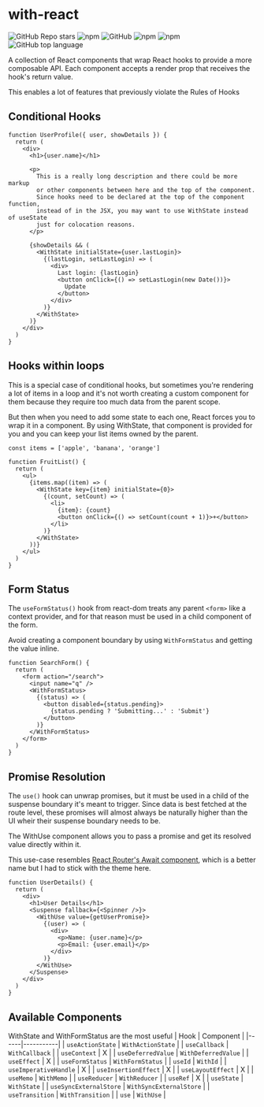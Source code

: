 # with-react

![GitHub Repo stars](https://img.shields.io/github/stars/jacobparis/with-react?style=social)
![npm](https://img.shields.io/npm/v/with-react?style=plastic)
![GitHub](https://img.shields.io/github/license/jacobparis/with-react?style=plastic)
![npm](https://img.shields.io/npm/dy/with-react?style=plastic)
![npm](https://img.shields.io/npm/dw/with-react?style=plastic)
![GitHub top language](https://img.shields.io/github/languages/top/jacobparis/with-react?style=plastic)

A collection of React components that wrap React hooks to provide a more composable API. Each component accepts a render prop that receives the hook's return value.

This enables a lot of features that previously violate the Rules of Hooks

## Conditional Hooks

```tsx
function UserProfile({ user, showDetails }) {
  return (
    <div>
      <h1>{user.name}</h1>

      <p>
        This is a really long description and there could be more markup
        or other components between here and the top of the component.
        Since hooks need to be declared at the top of the component function,
        instead of in the JSX, you may want to use WithState instead of useState
        just for colocation reasons.
      </p>

      {showDetails && (
        <WithState initialState={user.lastLogin}>
          {(lastLogin, setLastLogin) => (
            <div>
              Last login: {lastLogin}
              <button onClick={() => setLastLogin(new Date())}>
                Update
              </button>
            </div>
          )}
        </WithState>
      )}
    </div>
  )
}
```


## Hooks within loops

This is a special case of conditional hooks, but sometimes you're rendering a lot of items in a loop and it's not worth creating a custom component for them because they require too much data from the parent scope.

But then when you need to add some state to each one, React forces you to wrap it in a component. By using WithState, that component is provided for you and you can keep your list items owned by the parent.

```tsx
const items = ['apple', 'banana', 'orange']

function FruitList() {
  return (
    <ul>
      {items.map((item) => (
        <WithState key={item} initialState={0}>
          {(count, setCount) => (
            <li>
              {item}: {count}
              <button onClick={() => setCount(count + 1)}>+</button>
            </li>
          )}
        </WithState>
      ))}
    </ul>
  )
}
```

## Form Status

The `useFormStatus()` hook from react-dom treats any parent `<form>` like a context provider, and for that reason must be used in a child component of the form.

Avoid creating a component boundary by using `WithFormStatus` and getting the value inline.

```tsx
function SearchForm() {
  return (
    <form action="/search">
      <input name="q" />
      <WithFormStatus>
        {(status) => (
          <button disabled={status.pending}>
            {status.pending ? 'Submitting...' : 'Submit'}
          </button>
        )}
      </WithFormStatus>
    </form>
  )
}
```

## Promise Resolution

The `use()` hook can unwrap promises, but it must be used in a child of the suspense boundary it's meant to trigger. Since data is best fetched at the route level, these promises will almost always be naturally higher than the UI wheir their suspense boundary needs to be.

The WithUse component allows you to pass a promise and get its resolved value directly within it.

This use-case resembles [React Router's Await component](https://reactrouter.com/api/components/Await), which is a better name but I had to stick with the theme here.

```tsx
function UserDetails() {
  return (
    <div>
      <h1>User Details</h1>
      <Suspense fallback={<Spinner />}>
        <WithUse value={getUserPromise}>
          {(user) => (
            <div>
              <p>Name: {user.name}</p>
              <p>Email: {user.email}</p>
            </div>
          )}
        </WithUse>
      </Suspense>
    </div>
  )
}
```

## Available Components

WithState and WithFormStatus are the most useful
| Hook | Component |
|------|-----------|
| `useActionState` | `WithActionState` |
| `useCallback` | `WithCallback` |
| `useContext` | X |
| `useDeferredValue` | `WithDeferredValue` |
| `useEffect` | X |
| `useFormStatus` | `WithFormStatus` |
| `useId` | `WithId` |
| `useImperativeHandle` | X |
| `useInsertionEffect` | X |
| `useLayoutEffect` | X |
| `useMemo` | `WithMemo` |
| `useReducer` | `WithReducer` |
| `useRef` | X |
| `useState` | `WithState` |
| `useSyncExternalStore` | `WithSyncExternalStore` |
| `useTransition` | `WithTransition` |
| `use` | `WithUse` |
